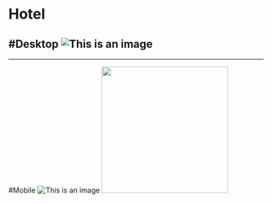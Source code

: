 # Hotel

#Desktop
![This is an image](test.gif)
-----------------------------------------
-----------------------------------------
#Mobile
![This is an image](test2.gif)
<img src="test2.gif" width="250" height="250"/>
